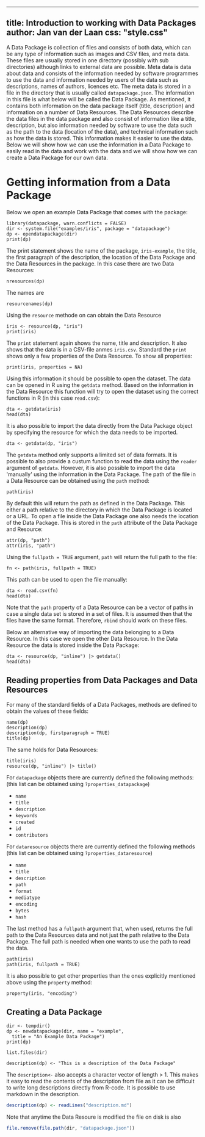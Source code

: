 <!--
%\VignetteEngine{simplermarkdown::mdweave_to_html}
%\VignetteIndexEntry{Introduction to datapackage}
-->

---
title: Introduction to working with Data Packages
author: Jan van der Laan
css: "style.css"
---

A Data Package is collection of files and consists of both data, which can be
any type of information such as images and CSV files, and meta data. These files
are usually stored in one directory (possibly with sub directories) although
links to external data are possible. Meta data is data about data and consists
of the information needed by software programmes to use the data and information
needed by users of the data such as descriptions, names of authors, licences
etc. The meta data is stored in a file in the directory that is usually called
`datapackage.json`. The information in this file is what below will be called
the Data Package. As mentioned, it contains both information on the data package
itself (title, description) and information on a number of Data Resources. The
Data Resources describe the data files in the data package and also consist of
information like a title, description, but also information needed by software
to use the data such as the path to the data (location of the data), and
technical information such as how the data is stored. This information makes it
easier to use the data. Below we will show how we can use the information in a
Data Package to easily read in the data and work with the data and we will show
how we can create a Data Package for our own data.

# Getting information from a Data Package

Below we open an example Data Package that comes with the package:

```{.R}
library(datapackage, warn.conflicts = FALSE)
dir <- system.file("examples/iris", package = "datapackage")
dp <- opendatapackage(dir)
print(dp)
```
The print statement shows the name of the package, `iris-example`, the title, 
the first paragraph of the description, the location of the Data Package and
the Data Resources in the package. In this case there are two Data Resources:

```{.R}
nresources(dp)
```

The names are
```{.R}
resourcenames(dp)
```

Using the `resource` methode on can obtain the Data Resource
```{.R}
iris <- resource(dp, "iris")
print(iris)
```
The `print` statement again shows the name, title and description. It also shows
that the data is in a CSV-file anmes `iris.csv`. Standard the `print` shows only
a few properties of the Data Resource. To show all properties:

```{.R}
print(iris, properties = NA)
```
Using this information it should be possible to open the dataset. The data can
be opened in R using the `getdata` method. Based on the information in the Data
Resource this function will try to open the dataset using the correct functions
in R (in this case `read.csv`):

```{.R}
dta <- getdata(iris)
head(dta)
```

It is also possible to import the data directly from the Data Package object by
specifying the resource for which the data needs to be imported.

```{.R}
dta <- getdata(dp, "iris")
```
The `getdata` method only supports a limited set of data formats.  It is
possible to also provide a custum function to read the data using the `reader`
argument of `getdata`. However, it is also possible to import the data
'manually' using the information in the Data Package. The path of the file in a
Data Resource can be obtained using the `path` method:

```{.R}
path(iris)
```
By default this will return the path as defined in the Data Package. This either
a path relative to the directory in which the Data Package is located or a URL.
To open a file inside the Data Package one also needs the location of the Data
Package. This is stored in the `path` attribute of the Data Package and
Resource:

```{.R}
attr(dp, "path")
attr(iris, "path")
```
Using the `fullpath = TRUE` argument, `path` will return the full path to the
file:

```{.R}
fn <- path(iris, fullpath = TRUE)
```
This path can be used to open the file manually:

```{.R}
dta <- read.csv(fn)
head(dta)
```
Note that the `path` property of a Data Resource can be a vector of paths in
case a single data set is stored in a set of files. It is assumed then that the
files have the same format. Therefore, `rbind` should work on these files.

Below an alternative way of importing the data belonging to a Data Resource. In
this case we open the other Data Resource. In the Data Resource the data is
stored inside the Data Package:

```{.R}
dta <- resource(dp, "inline") |> getdata()
head(dta)
```

## Reading properties from Data Packages and Data Resources

For many of the standard fields of a Data Packages, methods are defined to
obtain the values of these fields:

```{.R}
name(dp)
description(dp)
description(dp, firstparagraph = TRUE)
title(dp)
```

The same holds for Data Resources:

```{.R}
title(iris)
resource(dp, "inline") |> title()
```

For `datapackage` objects there are currently defined the following methods:
(this list can be obtained using `?properties_datapackage`)

- `name`
- `title`
- `description`
- `keywords`
- `created`
- `id`
- `contributors`

For `dataresource` objects there are currently defined the following methods
(this list can be obtained using `?properties_dataresource`)

- `name`
- `title`
- `description`
- `path`
- `format`
- `mediatype`
- `encoding`
- `bytes`
- `hash`


The last method has a `fullpath` argument that, when used, returns the full
path to the Data Resources data and not just the path relative to the Data
Package. The full path is needed when one wants to use the path to read the
data.

```{.R}
path(iris)
path(iris, fullpath = TRUE)
```

It is also possible to get other properties than the ones explicitly mentioned
above using the `property` method:

```{.R}
property(iris, "encoding")
```

## Creating a Data Package

```{.R}
dir <- tempdir()
dp <- newdatapackage(dir, name = "example", 
  title = "An Example Data Package")
print(dp)
```

```{.R}
list.files(dir)
```

```{.R}
description(dp) <- "This is a description of the Data Package"
```
The `description<-` also accepts a character vector of length > 1. This makes it
easy to read the contents of the description from file as it can be difficult to
write long descriptions directly from R-code. It is possible to use markdown in
the description.
```{.R eval=FALSE}
description(dp) <- readLines("description.md")
```
Note that anytime the Data Resoure is modified the file on disk is also


```{.R echo=FALSE results=FALSE}
file.remove(file.path(dir, "datapackage.json"))
```

